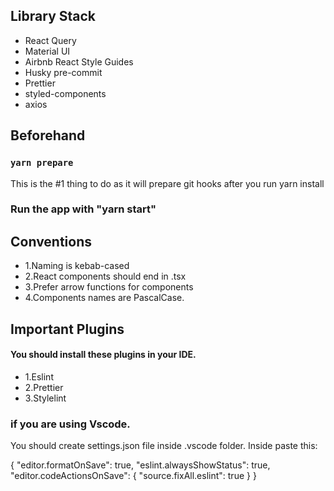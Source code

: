

## Library Stack
- React Query
- Material UI
- Airbnb React Style Guides
- Husky pre-commit
- Prettier 
- styled-components
- axios

## Beforehand

### `yarn prepare`
This is the #1 thing to do as it will prepare git hooks after you run yarn install

### Run the app with "yarn start"


## Conventions
- 1.Naming is kebab-cased
- 2.React components should end in .tsx
- 3.Prefer arrow functions for components 
- 4.Components names are PascalCase.


## Important Plugins 

#### You should install these plugins in your IDE.

- 1.Eslint
- 2.Prettier
- 3.Stylelint

### if you are using Vscode.

You should create settings.json file inside .vscode folder.
Inside paste this:

{
    "editor.formatOnSave": true,
    "eslint.alwaysShowStatus": true,
    "editor.codeActionsOnSave": {
        "source.fixAll.eslint": true
    }
}






